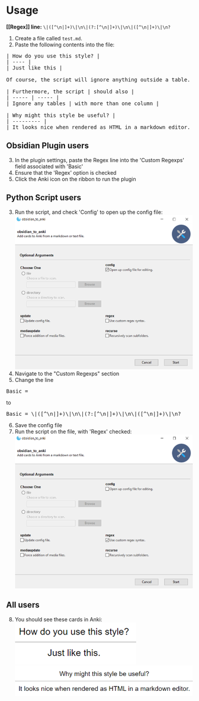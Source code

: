 # Usage

**[[Regex]] line:** `\|([^\n|]+)\|\n\|(?:[^\n|]+)\|\n\|([^\n|]+)\|\n?`

1. Create a file called `test.md`.
2. Paste the following contents into the file:

<pre>
| How do you use this style? |
| ---- |
| Just like this |

Of course, the script will ignore anything outside a table.

| Furthermore, the script | should also |
| ----- | ----- |
| Ignore any tables | with more than one column |

| Why might this style be useful? |
| --------- |
| It looks nice when rendered as HTML in a markdown editor. |
</pre>
## Obsidian Plugin users
3. In the plugin settings, paste the Regex line into the 'Custom Regexps' field associated with 'Basic'
4. Ensure that the 'Regex' option is checked
5. Click the Anki icon on the ribbon to run the plugin


## Python Script users
3. Run the script, and check 'Config' to open up the config file:  
![GUI](Images/GUI_config.png)
4. Navigate to the "Custom Regexps" section
5. Change the line
<pre>
Basic =  
</pre>
to  
<pre>
Basic = \|([^\n|]+)\|\n\|(?:[^\n|]+)\|\n\|([^\n|]+)\|\n?
</pre>
6. Save the config file
7. Run the script on the file, with 'Regex' checked:  
![GUI](Images/GUI_regex.png)

## All users
8. You should see these cards in Anki:  
![Table 1](/Images/Table_1.png)  
![Table 2](/Images/Table_2.png)